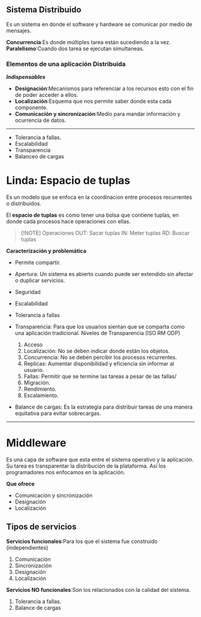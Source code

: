 
## Sistema  Distribuido

Es un sistema en donde el software y hardware se comunicar por medio de mensajes.

**Concurrencia**:Es donde múltiples tarea están sucediendo a la vez.
**Paralelismo**:Cuando dos tarea se ejecutan simultaneas.

### Elementos de una aplicación Distribuida

***Indispensables***

- **Designación**:Mecanismos para referenciar a los recursos  esto con el fin de poder acceder a ellos.
- **Localización**:Esquema que nos permite saber donde esta cada componente.
- **Comunicación y sincronización**:Medio para mandar información y ocurrencia de datos.
---

- Tolerancia a fallas.
- Escalabilidad
- Transparencia
- Balanceo de cargas




# Linda: Espacio de tuplas

Es un modelo que se enfoca en la coordinacion entre procesos recurrentes o distribuidos.

El **espacio de tuplas** es como tener una bolsa que contiene tuplas, en donde cada procesos hace operaciones con ellas.

>[!NOTE] Operaciones
>OUT: Sacar tuplas
>IN: Meter tuplas
>RD: Buscar tuplas

**Caracterización y problemática**

- Permite compartir.
- Apertura: Un sistema es abierto cuando puede ser extendido sin afectar o duplicar servicios.
- Seguridad
- Escalabilidad
- Tolerancia a fallas
- Transparencia: Para que los usuarios sientan que se comparta como una aplicación tradicional.
	Niveles de Transparencia (ISO RM ODP)
	1. Acceso
	2. Localización: No se deben indicar donde están los objetos.
	3. Concurrencia: No se deben percibir los procesos recurrentes.
	4. Replicas: Aumentar disponibilidad y eficiencia sin informar al usuario.
	5. Fallas: Permitir que se termine las tareas a pesar de las fallas/
	6. Migración.
	7. Rendimiento.
	8. Escalamiento.

- Balance de cargas: Es la estrategia para distribuir tareas de una manera equitativa para evitar sobrecargas.

---
# Middleware

Es una capa de software que esta entre el sistema operativo y la aplicación. Su tarea es transparentar la distribución de la plataforma. Así los programadores nos enfocamos en la aplicación.

**Que ofrece**

- Comunicación y sincronización
- Designación
- Localización

## Tipos de servicios

**Servicios funcionales**:Para los que el sistema fue construido (independientes)
1. Comunicación
2. Sincronización
3. Designación
4. Localización

**Servicios NO funcionales**:Son los relacionados con la calidad del sistema.
1. Tolerancia a fallas.
2. Balance de cargas




 